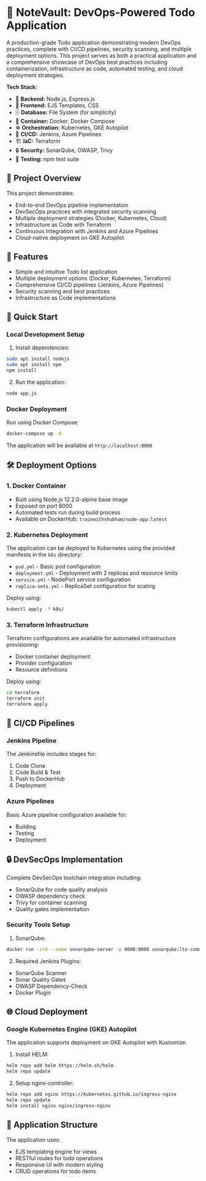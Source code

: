 # 🚀 NoteVault: DevOps-Powered Todo Application

A production-grade Todo application demonstrating modern DevOps practices, complete with CI/CD pipelines, security scanning, and multiple deployment options. This project serves as both a practical application and a comprehensive showcase of DevOps best practices including containerization, infrastructure as code, automated testing, and cloud deployment strategies.

**Tech Stack:**
- 🔧 **Backend:** Node.js, Express.js
- 🎨 **Frontend:** EJS Templates, CSS
- 🗄️ **Database:** File System (for simplicity)
- 🐳 **Container:** Docker, Docker Compose
- ☸️ **Orchestration:** Kubernetes, GKE Autopilot
- 🔄 **CI/CD:** Jenkins, Azure Pipelines
- 🏗️ **IaC:** Terraform
- 🔒 **Security:** SonarQube, OWASP, Trivy
- 🧪 **Testing:** npm test suite

## 🎯 Project Overview

This project demonstrates:
- End-to-end DevOps pipeline implementation
- DevSecOps practices with integrated security scanning
- Multiple deployment strategies (Docker, Kubernetes, Cloud)
- Infrastructure as Code with Terraform
- Continuous Integration with Jenkins and Azure Pipelines
- Cloud-native deployment on GKE Autopilot

## 🌟 Features

- Simple and intuitive Todo list application
- Multiple deployment options (Docker, Kubernetes, Terraform)
- Comprehensive CI/CD pipelines (Jenkins, Azure Pipelines)
- Security scanning and best practices
- Infrastructure as Code implementations

## 🚀 Quick Start

### Local Development Setup

1. Install dependencies:

```bash
sudo apt install nodejs
sudo apt install npm
npm install
```

2. Run the application:
```bash
node app.js
```

### Docker Deployment

Run using Docker Compose:
```bash
docker-compose up -d
```

The application will be available at `http://localhost:8000`

## 🛠️ Deployment Options

### 1. Docker Container
- Built using Node.js 12.2.0-alpine base image
- Exposed on port 8000
- Automated tests run during build process
- Available on DockerHub: `trainwithshubham/node-app:latest`

### 2. Kubernetes Deployment
The application can be deployed to Kubernetes using the provided manifests in the `k8s` directory:

- `pod.yml` - Basic pod configuration
- `deployment.yml` - Deployment with 2 replicas and resource limits
- `service.yml` - NodePort service configuration
- `replica-sets.yml` - ReplicaSet configuration for scaling

Deploy using:
```bash
kubectl apply -f k8s/
```

### 3. Terraform Infrastructure
Terraform configurations are available for automated infrastructure provisioning:

- Docker container deployment
- Provider configuration
- Resource definitions

Deploy using:
```bash
cd terraform
terraform init
terraform apply
```

## 🔄 CI/CD Pipelines

### Jenkins Pipeline
The Jenkinsfile includes stages for:
1. Code Clone
2. Code Build & Test
3. Push to DockerHub
4. Deployment

### Azure Pipelines
Basic Azure pipeline configuration available for:
- Building
- Testing
- Deployment

## 🔒 DevSecOps Implementation

Complete DevSecOps toolchain integration including:

- SonarQube for code quality analysis
- OWASP dependency check
- Trivy for container scanning
- Quality gates implementation

### Security Tools Setup

1. SonarQube:
```bash
docker run -itd --name sonarqube-server -p 9000:9000 sonarqube:lts-community
```

2. Required Jenkins Plugins:
- SonarQube Scanner
- Sonar Quality Gates
- OWASP Dependency-Check
- Docker Plugin

## 🌐 Cloud Deployment

### Google Kubernetes Engine (GKE) Autopilot

The application supports deployment on GKE Autopilot with Kustomize:

1. Install HELM:
```bash
helm repo add helm https://helm.sh/helm
helm repo update
```

2. Setup nginx-controller:
```bash
helm repo add nginx https://kubernetes.github.io/ingress-nginx
helm repo update
helm install nginx nginx/ingress-nginx
```

## 📝 Application Structure

The application uses:
- EJS templating engine for views
- RESTful routes for todo operations
- Responsive UI with modern styling
- CRUD operations for todo items
